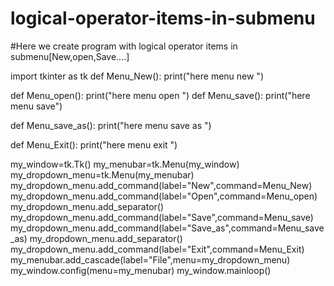 # logical-operator-items-in-submenu

#Here we create program with logical operator items in submenu[New,open,Save....]

import tkinter as tk
def Menu_New():
    print("here menu new ")

def Menu_open():
    print("here menu open ")
def Menu_save():
    print("here menu save")

def Menu_save_as():
    print("here menu save as  ")

def Menu_Exit():
        print("here menu exit ")

my_window=tk.Tk()
my_menubar=tk.Menu(my_window)
my_dropdown_menu=tk.Menu(my_menubar)
my_dropdown_menu.add_command(label="New",command=Menu_New)
my_dropdown_menu.add_command(label="Open",command=Menu_open)
my_dropdown_menu.add_separator()
my_dropdown_menu.add_command(label="Save",command=Menu_save)
my_dropdown_menu.add_command(label="Save_as",command=Menu_save_as)
my_dropdown_menu.add_separator()
my_dropdown_menu.add_command(label="Exit",command=Menu_Exit)
my_menubar.add_cascade(label="File",menu=my_dropdown_menu)
my_window.config(menu=my_menubar)
my_window.mainloop()
